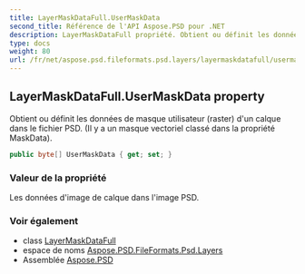 ```yaml
---
title: LayerMaskDataFull.UserMaskData
second_title: Référence de l'API Aspose.PSD pour .NET
description: LayerMaskDataFull propriété. Obtient ou définit les données de masque utilisateur raster dun calque dans le fichier PSD. Il y a un masque vectoriel classé dans la propriété MaskData.
type: docs
weight: 80
url: /fr/net/aspose.psd.fileformats.psd.layers/layermaskdatafull/usermaskdata/
---
```

## LayerMaskDataFull.UserMaskData property

Obtient ou définit les données de masque utilisateur (raster) d'un calque dans le fichier PSD. (Il y a un masque vectoriel classé dans la propriété MaskData).

```csharp
public byte[] UserMaskData { get; set; }
```

### Valeur de la propriété

Les données d'image de calque dans l'image PSD.

### Voir également

* class [LayerMaskDataFull](../)
* espace de noms [Aspose.PSD.FileFormats.Psd.Layers](../../layermaskdatafull/)
* Assemblée [Aspose.PSD](../../../)


